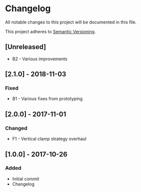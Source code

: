 # Changelog
All notable changes to this project will be documented in this file.

This project adheres to [Semantic Versioning](http://semver.org/spec/v2.0.0.html).

## [Unreleased]
* B2 - Various improvements

## [2.1.0] - 2018-11-03
### Fixed
* B1 - Various fixes from prototyping

## [2.0.0] - 2017-11-01
### Changed
* F1 - Vertical clamp strategy overhaul

## [1.0.0] - 2017-10-26
### Added
* Initial commit
* Changelog
